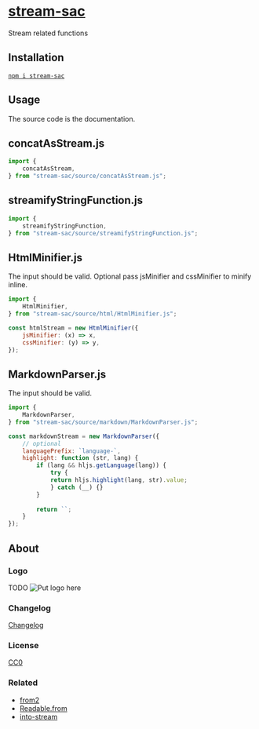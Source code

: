 # [stream-sac](https://github.com/GrosSacASac/stream-sac)

Stream related functions



## Installation

[`npm i stream-sac`](https://www.npmjs.com/package/stream-sac)

## Usage

The source code is the documentation.

## concatAsStream.js

```js
import {
    concatAsStream,
} from "stream-sac/source/concatAsStream.js";
```

## streamifyStringFunction.js

```js
import {
    streamifyStringFunction,
} from "stream-sac/source/streamifyStringFunction.js";
```

## HtmlMinifier.js

The input should be valid. Optional pass jsMinifier and cssMinifier to minify inline.

```js
import {
    HtmlMinifier,
} from "stream-sac/source/html/HtmlMinifier.js";

const htmlStream = new HtmlMinifier({
    jsMinifier: (x) => x,
    cssMinifier: (y) => y,
});
```

## MarkdownParser.js

The input should be valid. 

```js
import {
    MarkdownParser,
} from "stream-sac/source/markdown/MarkdownParser.js";

const markdownStream = new MarkdownParser({
    // optional
    languagePrefix: `language-`,
    highlight: function (str, lang) {
        if (lang && hljs.getLanguage(lang)) {
            try {
            return hljs.highlight(lang, str).value;
            } catch (__) {}
        }
    
        return ``;
    }
});
```


## About

### Logo

TODO
![Put logo here](https://avatars.githubusercontent.com/u/5721194?v=4)


### Changelog

[Changelog](./changelog.md)


### License

[CC0](./license.txt)

### Related

 - [from2](https://www.npmjs.com/package/from2)
 - [Readable.from](https://nodejs.org/api/stream.html#stream_creating_readable_streams_with_async_generators)
 - [into-stream](https://github.com/sindresorhus/into-stream)
